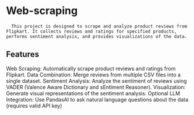 # Web-scraping
      This project is designed to scrape and analyze product reviews from Flipkart. It collects reviews and ratings for specified products, performs sentiment analysis, and provides visualizations of the data.

## Features
Web Scraping: Automatically scrape product reviews and ratings from Flipkart.
Data Combination: Merge reviews from multiple CSV files into a single dataset.
Sentiment Analysis: Analyze the sentiment of reviews using VADER (Valence Aware Dictionary and sEntiment Reasoner).
Visualization: Generate visual representations of the sentiment analysis.
Optional LLM Integration: Use PandasAI to ask natural language questions about the data (requires valid API key)
